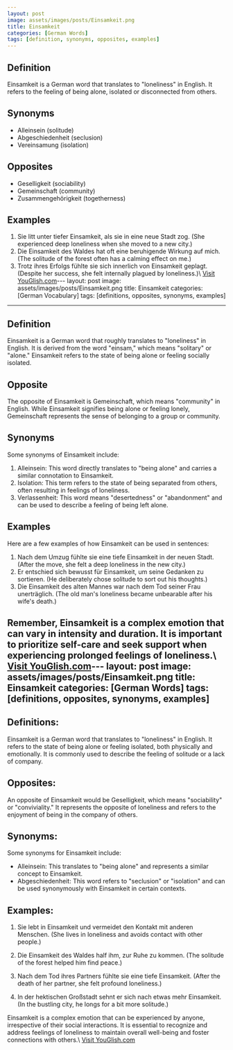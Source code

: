 ```yaml
---
layout: post
image: assets/images/posts/Einsamkeit.png
title: Einsamkeit
categories: [German Words]
tags: [definition, synonyms, opposites, examples]
---
```


## Definition
Einsamkeit is a German word that translates to "loneliness" in English. It refers to the feeling of being alone, isolated or disconnected from others.

## Synonyms
- Alleinsein (solitude)
- Abgeschiedenheit (seclusion)
- Vereinsamung (isolation)

## Opposites
- Geselligkeit (sociability)
- Gemeinschaft (community)
- Zusammengehörigkeit (togetherness)

## Examples
1. Sie litt unter tiefer Einsamkeit, als sie in eine neue Stadt zog. (She experienced deep loneliness when she moved to a new city.)
2. Die Einsamkeit des Waldes hat oft eine beruhigende Wirkung auf mich. (The solitude of the forest often has a calming effect on me.)
3. Trotz ihres Erfolgs fühlte sie sich innerlich von Einsamkeit geplagt. (Despite her success, she felt internally plagued by loneliness.)\ <a id="yg-widget-0" class="youglish-widget" data-query="Einsamkeit" data-lang="german" data-components="8412" data-auto-start="0" data-bkg-color="theme_light" data-title="How%20to%20pronounce%20Einsamkeit%20in%20German"  rel="nofollow" href="https://youglish.com">Visit YouGlish.com</a><script async src="https://youglish.com/public/emb/widget.js" charset="utf-8"></script>---
layout: post
image: assets/images/posts/Einsamkeit.png
title: Einsamkeit
categories: [German Vocabulary]
tags: [definitions, opposites, synonyms, examples]
---

## Definition

Einsamkeit is a German word that roughly translates to "loneliness" in English. It is derived from the word "einsam," which means "solitary" or "alone." Einsamkeit refers to the state of being alone or feeling socially isolated.

## Opposite

The opposite of Einsamkeit is Gemeinschaft, which means "community" in English. While Einsamkeit signifies being alone or feeling lonely, Gemeinschaft represents the sense of belonging to a group or community.

## Synonyms

Some synonyms of Einsamkeit include:

1. Alleinsein: This word directly translates to "being alone" and carries a similar connotation to Einsamkeit.
2. Isolation: This term refers to the state of being separated from others, often resulting in feelings of loneliness.
3. Verlassenheit: This word means "desertedness" or "abandonment" and can be used to describe a feeling of being left alone.

## Examples

Here are a few examples of how Einsamkeit can be used in sentences:

1. Nach dem Umzug fühlte sie eine tiefe Einsamkeit in der neuen Stadt. (After the move, she felt a deep loneliness in the new city.)
2. Er entschied sich bewusst für Einsamkeit, um seine Gedanken zu sortieren. (He deliberately chose solitude to sort out his thoughts.)
3. Die Einsamkeit des alten Mannes war nach dem Tod seiner Frau unerträglich. (The old man's loneliness became unbearable after his wife's death.)

Remember, Einsamkeit is a complex emotion that can vary in intensity and duration. It is important to prioritize self-care and seek support when experiencing prolonged feelings of loneliness.\ <a id="yg-widget-0" class="youglish-widget" data-query="Einsamkeit" data-lang="german" data-components="8412" data-auto-start="0" data-bkg-color="theme_light" data-title="How%20to%20pronounce%20Einsamkeit%20in%20German"  rel="nofollow" href="https://youglish.com">Visit YouGlish.com</a><script async src="https://youglish.com/public/emb/widget.js" charset="utf-8"></script>---
layout: post
image: assets/images/posts/Einsamkeit.png
title: Einsamkeit
categories: [German Words]
tags: [definitions, opposites, synonyms, examples]
---

## Definitions:

Einsamkeit is a German word that translates to "loneliness" in English. It refers to the state of being alone or feeling isolated, both physically and emotionally. It is commonly used to describe the feeling of solitude or a lack of company.

## Opposites:

An opposite of Einsamkeit would be Geselligkeit, which means "sociability" or "conviviality." It represents the opposite of loneliness and refers to the enjoyment of being in the company of others.

## Synonyms:

Some synonyms for Einsamkeit include:

- Alleinsein: This translates to "being alone" and represents a similar concept to Einsamkeit.
- Abgeschiedenheit: This word refers to "seclusion" or "isolation" and can be used synonymously with Einsamkeit in certain contexts.

## Examples:

1. Sie lebt in Einsamkeit und vermeidet den Kontakt mit anderen Menschen. (She lives in loneliness and avoids contact with other people.)

2. Die Einsamkeit des Waldes half ihm, zur Ruhe zu kommen. (The solitude of the forest helped him find peace.)

3. Nach dem Tod ihres Partners fühlte sie eine tiefe Einsamkeit. (After the death of her partner, she felt profound loneliness.)

4. In der hektischen Großstadt sehnt er sich nach etwas mehr Einsamkeit. (In the bustling city, he longs for a bit more solitude.)

Einsamkeit is a complex emotion that can be experienced by anyone, irrespective of their social interactions. It is essential to recognize and address feelings of loneliness to maintain overall well-being and foster connections with others.\ <a id="yg-widget-0" class="youglish-widget" data-query="Einsamkeit" data-lang="german" data-components="8412" data-auto-start="0" data-bkg-color="theme_light" data-title="How%20to%20pronounce%20Einsamkeit%20in%20German"  rel="nofollow" href="https://youglish.com">Visit YouGlish.com</a><script async src="https://youglish.com/public/emb/widget.js" charset="utf-8"></script>
